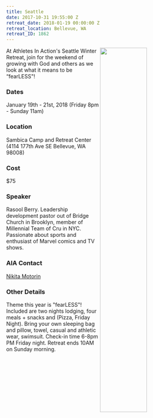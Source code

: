 ```yaml
---
title: Seattle
date: 2017-10-31 19:55:00 Z
retreat_date: 2018-01-19 00:00:00 Z
retreat_location: Bellevue, WA
retreat_ID: 1862
---
```


<img src="/uploads/pacSoFlyer.png" style="float:right; width: 50%" />
At Athletes In Action's Seattle Winter Retreat, join for the weekend of growing with God and others as we look at what it means to be “fearLESS"!

### Dates  
January 19th - 21st, 2018 (Friday 8pm - Sunday 11am)

### Location  
Sambica Camp and Retreat Center (4114 177th Ave SE Bellevue, WA 98008)

### Cost  
$75

### Speaker  
Rasool Berry. Leadership development pastor out of Bridge Church in Brooklyn, member of Millennial Team of Cru in NYC. Passionate about sports and enthusiast of Marvel comics and TV shows.

### AIA Contact  
[Nikita Motorin](mailto:nikita.motorin@athletesinaction.org)

### Other Details  
Theme this year is "fearLESS"! Included are two nights lodging, four meals \+ snacks and (Pizza, Friday Night). Bring your own sleeping bag and pillow, towel, casual and athletic wear, swimsuit. Check-in time 6-8pm PM Friday night. Retreat ends 10AM on Sunday morning.